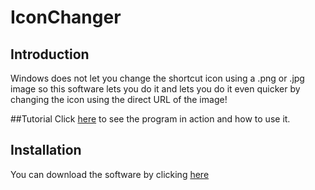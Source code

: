 # IconChanger

## Introduction
Windows does not let you change the shortcut icon using a .png or .jpg image so this software lets you do it and lets you do it even quicker by changing the icon using the direct URL of the image!

##Tutorial
Click [here](https://youtu.be/e2GAa_chBME) to see the program in action and how to use it.

## Installation
You can download the software by clicking [here](raw/master/Install/IconChanger.exe)
